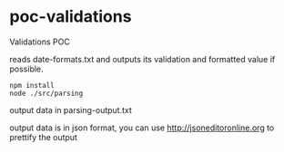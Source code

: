 # poc-validations
Validations POC

reads date-formats.txt and outputs its validation and formatted value if possible.

    npm install
    node ./src/parsing

output data in parsing-output.txt

output data is in json format, you can use http://jsoneditoronline.org to prettify the output
